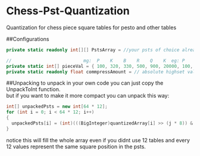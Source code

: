 # Chess-Pst-Quantization
Quantization for chess piece square tables for pesto and other tables

##Configurations  
```cs
private static readonly int[][] PstsArray = //your psts of choice already set to pesto psts

//                           mg:  P    K    B    R    Q    K  eg: P    K    B    R    Q     K
private static int[] pieceVal = { 100, 320, 330, 500, 900, 20000, 100, 320, 330, 500, 900, 20000 }; // your piece val can be different for mg and eg needed to make the minimum of all psts 0
private static readonly float commpressAmount = // absolute highset value in your psts / 128
```

##Unpacking 
to unpack in your own code you can just copy the UnpackToInt function.  
but if you want to make it more compact you can unpack this way:
```cs
int[] unpackedPsts = new int[64 * 12];
for (int i = 0; i < 64 * 12; i++)
{
  unpackedPsts[i] = (int)(((BigInteger)quantizedArray[i] >> (j * 8)) & 255) * commpressAmount;
}
```
notice this will fill the whole array even if you didnt use 12 tables and every 12 values represent the same square position in the psts.
